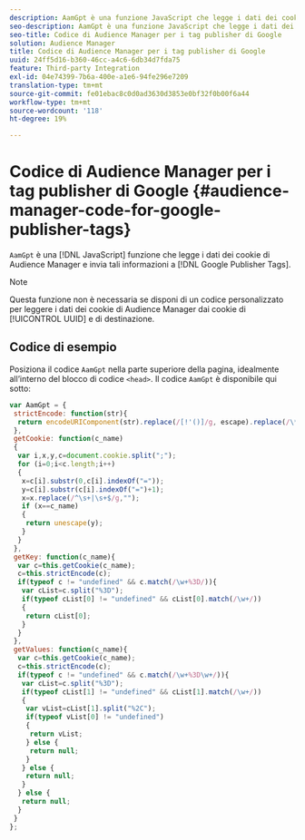 ```yaml
---
description: AamGpt è una funzione JavaScript che legge i dati dei cookie di Audience Manager e invia tali informazioni a Google Publisher Tags.
seo-description: AamGpt è una funzione JavaScript che legge i dati dei cookie di Audience Manager e invia tali informazioni a Google Publisher Tags.
seo-title: Codice di Audience Manager per i tag publisher di Google
solution: Audience Manager
title: Codice di Audience Manager per i tag publisher di Google
uuid: 24ff5d16-b360-46cc-a4c6-6db34d7fda75
feature: Third-party Integration
exl-id: 04e74399-7b6a-400e-a1e6-94fe296e7209
translation-type: tm+mt
source-git-commit: fe01ebac8c0d0ad3630d3853e0bf32f0b00f6a44
workflow-type: tm+mt
source-wordcount: '118'
ht-degree: 19%

---
```


# Codice di Audience Manager per i tag publisher di Google {#audience-manager-code-for-google-publisher-tags}

`AamGpt` è una  [!DNL JavaScript] funzione che legge i dati dei cookie di Audience Manager e invia tali informazioni a  [!DNL Google Publisher Tags].

>[!NOTE]
>
>Questa funzione non è necessaria se disponi di un codice personalizzato per leggere i dati dei cookie di Audience Manager dai cookie di [!UICONTROL UUID] e di destinazione.

## Codice di esempio

Posiziona il codice `AamGpt` nella parte superiore della pagina, idealmente all’interno del blocco di codice `<head>`. Il codice `AamGpt` è disponibile qui sotto:

```js
var AamGpt = {  
 strictEncode: function(str){ 
  return encodeURIComponent(str).replace(/[!'()]/g, escape).replace(/\*/g, "%2A"); 
 }, 
 getCookie: function(c_name) 
 { 
  var i,x,y,c=document.cookie.split(";"); 
  for (i=0;i<c.length;i++) 
  { 
   x=c[i].substr(0,c[i].indexOf("=")); 
   y=c[i].substr(c[i].indexOf("=")+1); 
   x=x.replace(/^\s+|\s+$/g,""); 
   if (x==c_name) 
   { 
    return unescape(y); 
   } 
  } 
 }, 
 getKey: function(c_name){ 
  var c=this.getCookie(c_name); 
  c=this.strictEncode(c); 
  if(typeof c != "undefined" && c.match(/\w+%3D/)){ 
   var cList=c.split("%3D"); 
   if(typeof cList[0] != "undefined" && cList[0].match(/\w+/)) 
   { 
    return cList[0]; 
   } 
  }  
 }, 
 getValues: function(c_name){ 
  var c=this.getCookie(c_name); 
  c=this.strictEncode(c); 
  if(typeof c != "undefined" && c.match(/\w+%3D\w+/)){ 
   var cList=c.split("%3D"); 
   if(typeof cList[1] != "undefined" && cList[1].match(/\w+/)) 
   { 
    var vList=cList[1].split("%2C"); 
    if(typeof vList[0] != "undefined") 
    { 
     return vList; 
    } else { 
     return null; 
    }    
   } else { 
    return null; 
   } 
  } else { 
   return null; 
  } 
 } 
};
```
